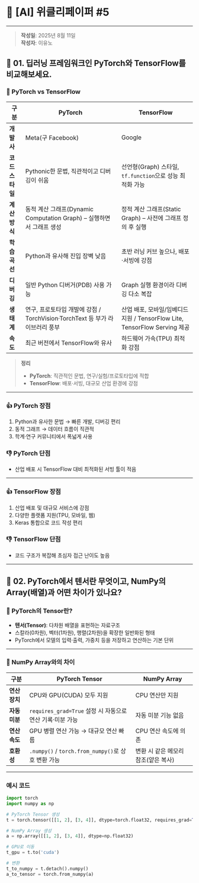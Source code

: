 # 📘 [AI] 위클리페이퍼 #5  
---
> **작성일**: 2025년 8월 11일  
> **작성자**: 이유노  

## 🔹 01. 딥러닝 프레임워크인 PyTorch와 TensorFlow를 비교해보세요.

### 📌 PyTorch vs TensorFlow  

| 구분 | **PyTorch** | **TensorFlow** |
|------|-------------|----------------|
| **개발사** | Meta(구 Facebook) | Google |
| **코드 스타일** | Pythonic한 문법, 직관적이고 디버깅이 쉬움 | 선언형(Graph) 스타일, `tf.function`으로 성능 최적화 가능 |
| **계산 방식** | 동적 계산 그래프(Dynamic Computation Graph) – 실행하면서 그래프 생성 | 정적 계산 그래프(Static Graph) – 사전에 그래프 정의 후 실행 |
| **학습곡선** | Python과 유사해 진입 장벽 낮음 | 초반 러닝 커브 높으나, 배포·서빙에 강점 |
| **디버깅** | 일반 Python 디버거(PDB) 사용 가능 | Graph 실행 환경이라 디버깅 다소 복잡 |
| **생태계** | 연구, 프로토타입 개발에 강점 / TorchVision·TorchText 등 부가 라이브러리 풍부 | 산업 배포, 모바일/임베디드 지원 / TensorFlow Lite, TensorFlow Serving 제공 |
| **속도** | 최근 버전에서 TensorFlow와 유사 | 하드웨어 가속(TPU) 최적화 강점 |

> **정리**  
> - **PyTorch**: 직관적인 문법, 연구/실험/프로토타입에 적합  
> - **TensorFlow**: 배포·서빙, 대규모 산업 환경에 강점  

---

### :thumbsup: PyTorch 장점  
1. Python과 유사한 문법 → 빠른 개발, 디버깅 편리  
2. 동적 그래프 → 데이터 흐름이 직관적  
3. 학계·연구 커뮤니티에서 폭넓게 사용  

### :thumbsdown: PyTorch 단점  
- 산업 배포 시 TensorFlow 대비 최적화된 서빙 툴이 적음  

---

### :thumbsup: TensorFlow 장점  
1. 산업 배포 및 대규모 서비스에 강점  
2. 다양한 플랫폼 지원(TPU, 모바일, 웹)  
3. Keras 통합으로 코드 작성 편리  

### :thumbsdown: TensorFlow 단점  
- 코드 구조가 복잡해 초심자 접근 난이도 높음  

---

## 🔹 02. PyTorch에서 텐서란 무엇이고, NumPy의 Array(배열)과 어떤 차이가 있나요?

### 📌 PyTorch의 Tensor란?  
- **텐서(Tensor)**: 다차원 배열을 표현하는 자료구조  
- 스칼라(0차원), 벡터(1차원), 행렬(2차원)을 확장한 일반화된 형태  
- PyTorch에서 모델의 입력·출력, 가중치 등을 저장하고 연산하는 기본 단위  

---

### 📌 NumPy Array와의 차이  

| 구분 | **PyTorch Tensor** | **NumPy Array** |
|------|-------------------|-----------------|
| **연산 장치** | CPU와 GPU(CUDA) 모두 지원 | CPU 연산만 지원 |
| **자동 미분** | `requires_grad=True` 설정 시 자동으로 연산 기록·미분 가능 | 자동 미분 기능 없음 |
| **연산 속도** | GPU 병렬 연산 가능 → 대규모 연산 빠름 | CPU 연산 속도에 의존 |
| **호환성** | `.numpy()` / `torch.from_numpy()`로 상호 변환 가능 | 변환 시 같은 메모리 참조(얕은 복사) |

---

### 예시 코드  

```python
import torch
import numpy as np

# PyTorch Tensor 생성
t = torch.tensor([[1, 2], [3, 4]], dtype=torch.float32, requires_grad=True)

# NumPy Array 생성
a = np.array([[1, 2], [3, 4]], dtype=np.float32)

# GPU로 이동
t_gpu = t.to('cuda')

# 변환
t_to_numpy = t.detach().numpy()
a_to_tensor = torch.from_numpy(a)
